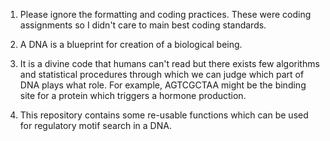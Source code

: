 1. Please ignore the formatting and coding practices.
These were coding assignments so I didn't care to main best coding standards.

2. A DNA is a blueprint for creation of a biological being.

3. It is a divine code that humans can't read but there exists few algorithms and
statistical procedures through which we can judge which part of DNA plays what role.
For example, AGTCGCTAA might be the binding site for a protein which triggers
a hormone production. 

3. This repository contains some re-usable functions which can be used for regulatory
motif search in a DNA.
